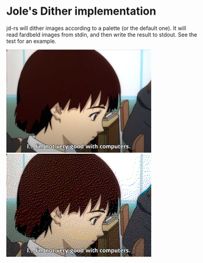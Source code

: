 # Jole's Dither implementation

jd-rs will dither images according to a palette (or the default one). It will
read fardbeld images from stdin, and then write the result to stdout. See the
test for an example.

![before](tests/img/lain.jpg)
![after](tests/img/lain_ans.png)
